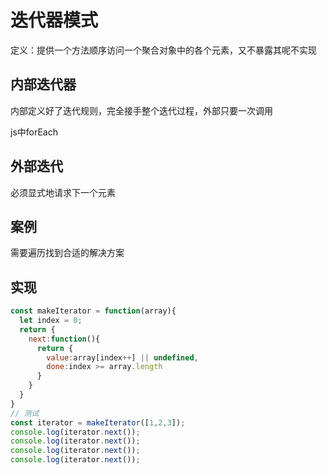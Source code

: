 # 迭代器模式

定义：提供一个方法顺序访问一个聚合对象中的各个元素，又不暴露其呢不实现

## 内部迭代器

内部定义好了迭代规则，完全接手整个迭代过程，外部只要一次调用

js中forEach

## 外部迭代

必须显式地请求下一个元素

## 案例

需要遍历找到合适的解决方案

## 实现

```js
const makeIterator = function(array){
  let index = 0;
  return {
    next:function(){
      return {
        value:array[index++] || undefined,
        done:index >= array.length
      }
    }
  }
}
// 测试
const iterator = makeIterator([1,2,3]);
console.log(iterator.next());
console.log(iterator.next());
console.log(iterator.next());
console.log(iterator.next());
```

